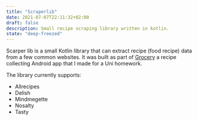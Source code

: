 ```yaml
---
title: "Scraperlib"
date: 2021-07-07T22:11:32+02:00
draft: false
description: Small recipe scraping library written in kotlin.
state: "deep-freezed"
---
```

Scarper lib is a small Kotlin library that can extract recipe (food recipe) data from a few common websites.
It was built as part of [Grocery]() a recipe collecting Android app that I made for a Uni homework.

The library currently supports:
 - Allrecipes
 - Delish
 - Mindmegette
 - Nosalty
 - Tasty